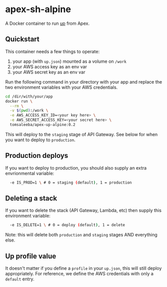 # apex-sh-alpine
A Docker container to run [up](https://up.docs.apex.sh) from Apex.

## Quickstart
This container needs a few things to operate:
 1. your app (with `up.json`) mounted as a volume on `/work`
 1. your AWS access key as an env var
 1. your AWS secret key as an env var

Run the following command in your directory with your app and replace the two environment variables with your AWS credentials.

```bash
cd /dir/with/your/app
docker run \
  --rm \
  -v $(pwd):/work \
  -e AWS_ACCESS_KEY_ID=<your key here> \
  -e AWS_SECRET_ACCESS_KEY=<your secret here> \
  tomsaleeba/apex-up-alpine:0.2
```
This will deploy to the `staging` stage of API Gateway. See below for when you want to deploy to `production`.

## Production deploys
If you want to deploy to production, you should also supply an extra envrionmental variable:
```bash
  -e IS_PROD=1 \ # 0 = staging (default), 1 = production
```

## Deleting a stack
If you want to delete the stack (API Gateway, Lambda, etc) then supply this environment variable:
```bash
  -e IS_DELETE=1 \ # 0 = deploy (default), 1 = delete
```
Note: this will delete both `production` and `staging` stages AND everything else.

## Up profile value
It doesn't matter if you define a `profile` in your `up.json`, this will still deploy appropriately. For reference, we define the AWS credentials with only a `default` entry.
